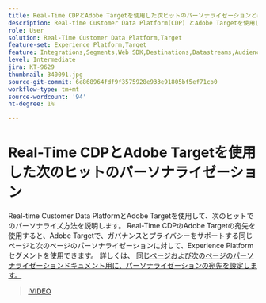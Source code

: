 ```yaml
---
title: Real-Time CDPとAdobe Targetを使用した次ヒットのパーソナライゼーションとは
description: Real-time Customer Data Platform(CDP) とAdobe Targetを使用した次のヒットでのパーソナライズ方法について説明します。
role: User
solution: Real-Time Customer Data Platform,Target
feature-set: Experience Platform,Target
feature: Integrations,Segments,Web SDK,Destinations,Datastreams,Audiences,Experience Targeting
level: Intermediate
jira: KT-9629
thumbnail: 340091.jpg
source-git-commit: 6e868964fdf9f3575928e933e91805bf5ef71cb0
workflow-type: tm+mt
source-wordcount: '94'
ht-degree: 1%

---
```


# Real-Time CDPとAdobe Targetを使用した次のヒットのパーソナライゼーション

Real-time Customer Data PlatformとAdobe Targetを使用して、次のヒットでのパーソナライズ方法を説明します。 Real-Time CDPのAdobe Targetの宛先を使用すると、Adobe Targetで、ガバナンスとプライバシーをサポートする同じページと次のページのパーソナライゼーションに対して、Experience Platformセグメントを使用できます。 詳しくは、 [同じページおよび次のページのパーソナライゼーションドキュメント用に、パーソナライゼーションの宛先を設定します。](https://experienceleague.adobe.com/docs/experience-platform/destinations/ui/activate/configure-personalization-destinations.html?lang=ja)

>[!VIDEO](https://video.tv.adobe.com/v/340091?quality=12&learn=on)

